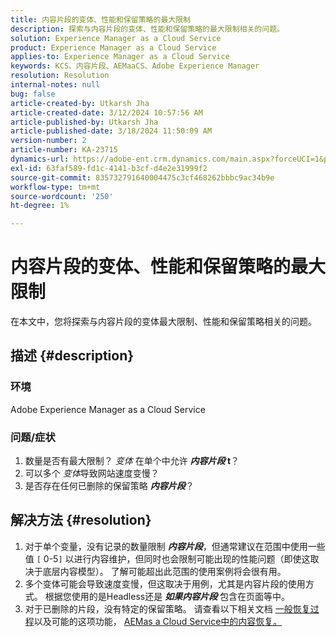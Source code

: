 ```yaml
---
title: 内容片段的变体、性能和保留策略的最大限制
description: 探索与内容片段的变体、性能和保留策略的最大限制相关的问题。
solution: Experience Manager as a Cloud Service
product: Experience Manager as a Cloud Service
applies-to: Experience Manager as a Cloud Service
keywords: KCS、内容片段、AEMaaCS、Adobe Experience Manager
resolution: Resolution
internal-notes: null
bug: false
article-created-by: Utkarsh Jha
article-created-date: 3/12/2024 10:57:56 AM
article-published-by: Utkarsh Jha
article-published-date: 3/18/2024 11:50:09 AM
version-number: 2
article-number: KA-23715
dynamics-url: https://adobe-ent.crm.dynamics.com/main.aspx?forceUCI=1&pagetype=entityrecord&etn=knowledgearticle&id=fcf6705a-5fe0-ee11-904d-6045bd0063aa
exl-id: 63faf589-fd1c-4141-b3cf-d4e2e31999f2
source-git-commit: 835732791640004475c3cf468262bbbc9ac34b9e
workflow-type: tm+mt
source-wordcount: '250'
ht-degree: 1%

---
```


# 内容片段的变体、性能和保留策略的最大限制


在本文中，您将探索与内容片段的变体最大限制、性能和保留策略相关的问题。

## 描述 {#description}


### 环境

Adobe Experience Manager as a Cloud Service

### 问题/症状

1. 数量是否有最大限制？ *变体* 在单个中允许 <b>*内容片段* t</b>？
2. 可以多个 *变体*&#x200B;导致网站速度变慢？
3. 是否存在任何已删除的保留策略 <b>*内容片段</b>*？



## 解决方法 {#resolution}


1. 对于单个变量，没有记录的数量限制 <b>*内容片段</b>*，但通常建议在范围中使用一些值 `[` 0-5`]`  以进行内容维护，但同时也会限制可能出现的性能问题（即使这取决于底层内容模型）。 了解可能超出此范围的使用案例将会很有用。
2. 多个变体可能会导致速度变慢，但这取决于用例，尤其是内容片段的使用方式。 根据您使用的是Headless还是 <b>*如果内容片段</b>* 包含在页面等中。
3. 对于已删除的片段，没有特定的保留策略。 请查看以下相关文档 [一般恢复过程](https://experienceleague.adobe.com/docs/experience-cloud-kcs/kbarticles/KA-23505.html?lang=en)以及可能的这项功能， [AEMas a Cloud Service中的内容恢复。](https://experienceleague.adobe.com/docs/experience-manager-cloud-service/content/operations/restore.html?lang=zh-Hans)
